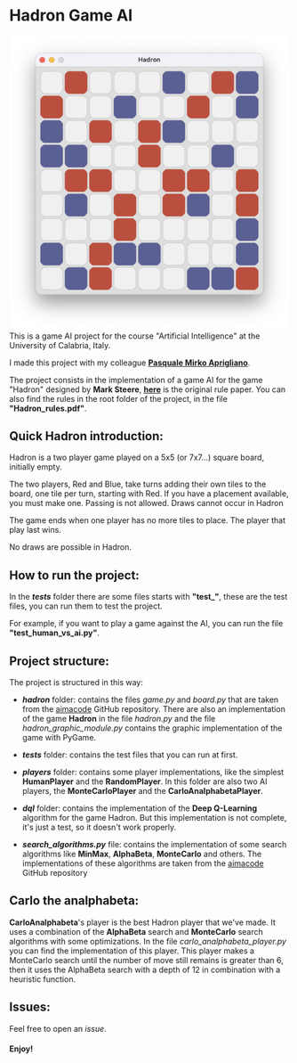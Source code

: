 # **Hadron Game AI**
![](image.png "Hadron board with PyGame")
This is a game AI project for the course "Artificial Intelligence" at the University of Calabria, Italy.

I made this project with my colleague [**Pasquale Mirko Aprigliano**](https://github.com/PasqualeMirko).

The project consists in the implementation of a game AI for the game "Hadron" designed by 
**Mark Steere**, [**here**](https://www.marksteeregames.com/Hadron_rules.pdf) is the original rule paper. 
You can also find the rules in the root folder of the project, in the file **"Hadron_rules.pdf"**.




## Quick Hadron introduction:
Hadron is a two player game played on a 5x5 (or 7x7...) square board, initially empty.

The two players, Red and Blue, take turns adding their own tiles to the board, one tile per turn, starting with Red. 
If you have a placement available, you must make one. Passing is not allowed.
Draws cannot occur in Hadron

The game ends when one player has no more tiles to place. The player that play last wins.

No draws are possible in Hadron.




## How to run the project:
In the **_tests_** folder there are some files starts with **"test_"**, these are the test files, 
you can run them to test the project.

For example, if you want to play a game against the AI, you can run the file **"test_human_vs_ai.py"**.




## Project structure:

The project is structured in this way:

- **_hadron_** folder: contains the files _game.py_ and _board.py_ that are taken from 
the [aimacode](https://github.com/aimacode) GitHub repository.
There are also an implementation of the game **Hadron** in the file _hadron.py_ and the file _hadron_graphic_module.py_ 
contains the graphic implementation of the game with PyGame.


- **_tests_** folder: contains the test files that you can run at first.


- **_players_** folder: contains some player implementations, like the simplest **HumanPlayer** and the **RandomPlayer**.
In this folder are also two AI players, the **MonteCarloPlayer** and the **CarloAnalphabetaPlayer**.


- **_dql_** folder: contains the implementation of the **Deep Q-Learning** algorithm for the game Hadron.
But this implementation is not complete, it's just a test, so it doesn't work properly.


- **_search_algorithms.py_** file: contains the implementation of some search algorithms like **MinMax**, 
**AlphaBeta**, **MonteCarlo** and others. The implementations of these algorithms are taken from 
the [aimacode](https://github.com/aimacode) GitHub repository


## Carlo the analphabeta:
**CarloAnalphabeta**'s player is the best Hadron player that we've made. 
It uses a combination of the **AlphaBeta** search and  **MonteCarlo** search algorithms with some optimizations.
In the file _carlo_analphabeta_player.py_ you can find the implementation of this player.
This player makes a MonteCarlo search until the number of move still remains is greater than 6, then it uses the 
AlphaBeta search with a depth of 12 in combination with a heuristic function.


## Issues:
Feel free to open an _issue_.


#### Enjoy!

